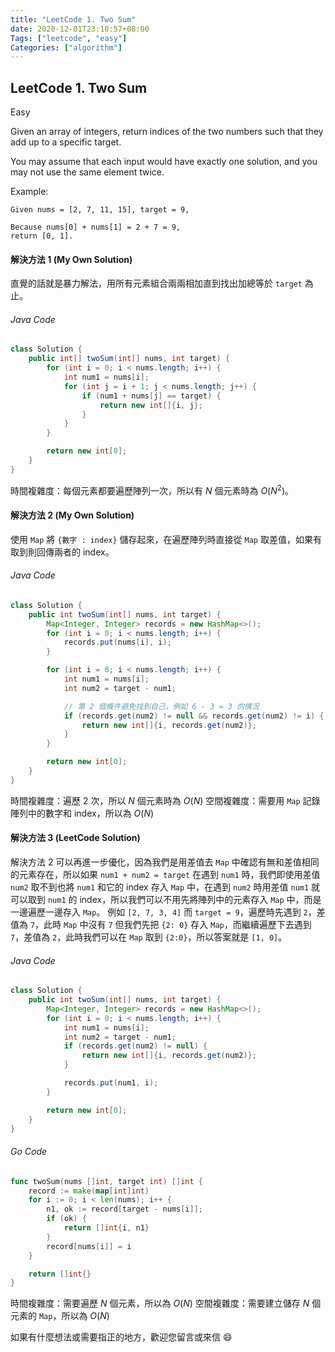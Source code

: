 ```yaml
---
title: "LeetCode 1. Two Sum"
date: 2020-12-01T23:10:57+08:00
Tags: ["leetcode", "easy"]
Categories: ["algorithm"]
---
```


## LeetCode 1. Two Sum

<span class="easy">Easy</span>

Given an array of integers, return indices of the two numbers such that they add up to a specific target.

You may assume that each input would have exactly one solution, and you may not use the same element twice.

Example:

```
Given nums = [2, 7, 11, 15], target = 9,

Because nums[0] + nums[1] = 2 + 7 = 9,
return [0, 1].
```

#### 解決方法 1 (My Own Solution)
直覺的話就是暴力解法，用所有元素組合兩兩相加直到找出加總等於 `target` 為止。

###### Java Code
```java
class Solution {
    public int[] twoSum(int[] nums, int target) {
        for (int i = 0; i < nums.length; i++) {
            int num1 = nums[i];
            for (int j = i + 1; j < nums.length; j++) {
                if (num1 + nums[j] == target) {
                    return new int[]{i, j};
                }
            }
        }

        return new int[0];
    }
}
```

時間複雜度：每個元素都要遍歷陣列一次，所以有 $N$ 個元素時為 $O(N^2)$。

#### 解決方法 2 (My Own Solution)
使用 `Map` 將 `{數字 : index}` 儲存起來，在遍歷陣列時直接從 `Map` 取差值，如果有取到則回傳兩者的 index。

###### Java Code
```java
class Solution {
    public int twoSum(int[] nums, int target) {
        Map<Integer, Integer> records = new HashMap<>();
        for (int i = 0; i < nums.length; i++) {
            records.put(nums[i], i);
        }

        for (int i = 0; i < nums.length; i++) {
            int num1 = nums[i];
            int num2 = target - num1;

            // 第 2 個條件避免找到自己，例如 6 - 3 = 3 的情況
            if (records.get(num2) != null && records.get(num2) != i) {
                return new int[]{i, records.get(num2)};
            }
        }

        return new int[0];
    }
}
```

時間複雜度：遍歷 2 次，所以 $N$ 個元素時為 $O(N)$
空間複雜度：需要用 `Map` 記錄陣列中的數字和 index，所以為 $O(N)$

#### 解決方法 3 (LeetCode Solution)
解決方法 2 可以再進一步優化，因為我們是用差值去 `Map` 中確認有無和差值相同的元素存在，所以如果 `num1 + num2 = target` 在遇到 `num1` 時，我們即使用差值 `num2` 取不到也將 `num1` 和它的 index 存入 `Map` 中，在遇到 `num2` 時用差值 `num1` 就可以取到 `num1` 的 index，所以我們可以不用先將陣列中的元素存入 `Map` 中，而是一邊遍歷一邊存入 `Map`。
例如 `[2, 7, 3, 4]` 而 `target = 9`，遍歷時先遇到 `2`，差值為 `7`，此時 `Map` 中沒有 `7` 但我們先把 `{2: 0}` 存入 `Map`，而繼續遍歷下去遇到 `7`，差值為 `2`，此時我們可以在 `Map` 取到 `{2:0}`，所以答案就是 `[1, 0]`。

###### Java Code
```java
class Solution {
    public int twoSum(int[] nums, int target) {
        Map<Integer, Integer> records = new HashMap<>();
        for (int i = 0; i < nums.length; i++) {
            int num1 = nums[i];
            int num2 = target - num1;
            if (records.get(num2) != null) {
                return new int[]{i, records.get(num2)};
            }

            records.put(num1, i);
        }

        return new int[0];
    }
}
```

###### Go Code
```go
func twoSum(nums []int, target int) []int {
    record := make(map[int]int)
    for i := 0; i < len(nums); i++ {
        n1, ok := record[target - nums[i]];
        if (ok) {
            return []int{i, n1}
        }
        record[nums[i]] = i
    }

    return []int{}
}
```
時間複雜度：需要遍歷 $N$ 個元素，所以為 $O(N)$
空間複雜度：需要建立儲存 $N$ 個元素的 `Map`，所以為 $O(N)$

如果有什麼想法或需要指正的地方，歡迎您留言或來信 😄